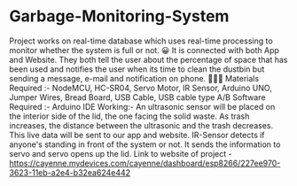 # Garbage-Monitoring-System

Project works on real-time database which uses real-time processing to monitor whether the system is full or not. 😀
It is connected with both App and Website. They both tell the user about the percentage of space that has been used and notifies the user when its time to clean the dustbin but sending a message, e-mail and  notification on phone. 📱👩‍💻
Materials Required :- NodeMCU, HC-SR04, Servo Motor, IR Sensor, Arduino UNO, Jumper Wires, Bread Board, USB Cable, USB cable type A/B
Software Required :- Arduino IDE
Working:-
An ultrasonic sensor will be placed on the interior side of the lid, the one facing the solid waste. As trash increases, the distance between the ultrasonic and the trash decreases. This live data will be sent to our app and website.
IR-Sensor detects if anyone's standing in front of the system or not. It sends the information to servo and servo opens up the lid.
Link to website of project - https://cayenne.mydevices.com/cayenne/dashboard/esp8266/227ee970-3623-11eb-a2e4-b32ea624e442
